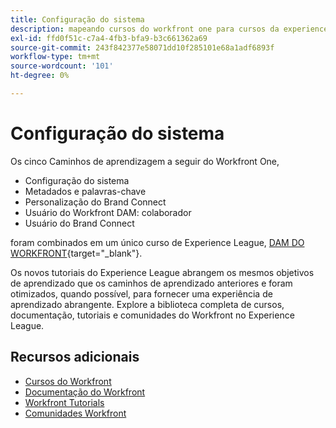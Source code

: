 ```yaml
---
title: Configuração do sistema
description: mapeando cursos do workfront one para cursos da experience league
exl-id: ffd0f51c-c7a4-4fb3-bfa9-b3c661362a69
source-git-commit: 243f842377e58071dd10f285101e68a1adf6893f
workflow-type: tm+mt
source-wordcount: '101'
ht-degree: 0%

---
```


# Configuração do sistema

Os cinco Caminhos de aprendizagem a seguir do Workfront One,

* Configuração do sistema
* Metadados e palavras-chave
* Personalização do Brand Connect
* Usuário do Workfront DAM: colaborador
* Usuário do Brand Connect

foram combinados em um único curso de Experience League, [DAM DO WORKFRONT](https://experienceleague.adobe.com/docs/workfront-learn/tutorials-workfront/workfront-dam-program/system-setup/analyze-and-plan-to-develop-a-workfront-dam-strategy.html?lang=en){target="_blank"}.

Os novos tutoriais do Experience League abrangem os mesmos objetivos de aprendizado que os caminhos de aprendizado anteriores e foram otimizados, quando possível, para fornecer uma experiência de aprendizado abrangente.  Explore a biblioteca completa de cursos, documentação, tutoriais e comunidades do Workfront no Experience League.

## Recursos adicionais

* [Cursos do Workfront](https://experienceleague.adobe.com/?lang=en&amp;Solution=Workfront#courses)
* [Documentação do Workfront](https://experienceleague.adobe.com/docs/workfront.html)
* [Workfront Tutorials](https://experienceleague.adobe.com/docs/workfront-learn/tutorials-workfront/home.html)
* [Comunidades Workfront](https://experienceleaguecommunities.adobe.com/t5/workfront/ct-p/workfront)
